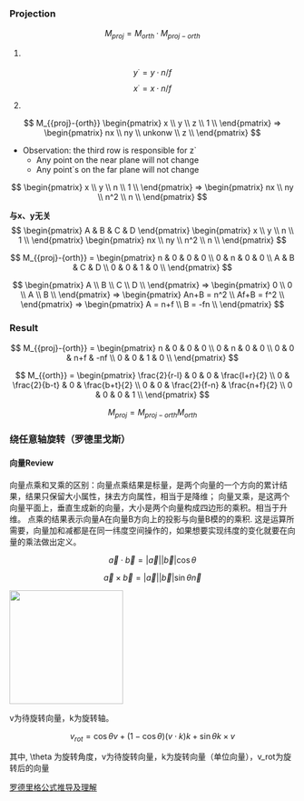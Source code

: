### Projection


$$
M_{proj} = M_{orth} · M_{{proj}-{orth}}
$$


1.
$$
y^· = y·n/f
$$
$$
x^· = x·n/f
$$

2. 
$$
M_{{proj}-{orth}} 
\begin{pmatrix}
x \\
y \\
z \\
1 \\
\end{pmatrix}
=>
\begin{pmatrix}
nx \\
ny \\
unkonw \\
z \\
\end{pmatrix}
$$

- Observation: the third row is responsible for z`
    - Any point on the near plane will not change
    - Any point`s on the far plane will not change

$$
\begin{pmatrix}
x \\
y \\
n \\
1 \\
\end{pmatrix}
=>
\begin{pmatrix}
nx \\
ny \\
n^2 \\
n \\
\end{pmatrix}
$$

**与x、y无关**
$$
\begin{pmatrix}
A & B & C & D
\end{pmatrix}
\begin{pmatrix}
x \\
y \\
n \\
1 \\
\end{pmatrix}
\begin{pmatrix}
nx \\
ny \\
n^2 \\
n \\
\end{pmatrix}
$$

$$
M_{{proj}-{orth}} =
\begin{pmatrix}
n & 0 & 0 & 0 \\
0 & n & 0 & 0 \\
A & B & C & D \\
0 & 0 & 1 & 0 \\
\end{pmatrix}
$$

$$
\begin{pmatrix}
A \\
B \\
C \\
D \\
\end{pmatrix}
=>
\begin{pmatrix}
0 \\
0 \\
A \\
B \\
\end{pmatrix}
=>
\begin{pmatrix}
An+B = n^2 \\
Af+B = f^2 \\
\end{pmatrix}
=>
\begin{pmatrix}
A = n+f \\
B = -fn \\
\end{pmatrix}
$$

### Result
$$
M_{{proj}-{orth}} =
\begin{pmatrix}
n & 0 & 0 & 0 \\
0 & n & 0 & 0 \\
0 & 0 & n+f & -nf \\
0 & 0 & 1 & 0 \\
\end{pmatrix}
$$

$$
M_{{orth}} =
\begin{pmatrix}
\frac{2}{r-l} & 0 & 0 & \frac{l+r}{2} \\
0 & \frac{2}{b-t} & 0 & \frac{b+t}{2} \\
0 & 0 & \frac{2}{f-n} & \frac{n+f}{2} \\
0 & 0 & 0 & 1 \\
\end{pmatrix}
$$

$$
M_{proj} = M_{{proj}-{orth}} M_{orth}
$$


### 绕任意轴旋转（罗德里戈斯）
#### 向量Review
向量点乘和叉乘的区别：向量点乘结果是标量，是两个向量的一个方向的累计结果，结果只保留大小属性，抹去方向属性，相当于是降维；
向量叉乘，是这两个向量平面上，垂直生成新的向量，大小是两个向量构成四边形的乘积。相当于升维。
点乘的结果表示向量A在向量B方向上的投影与向量B模的的乘积.
这是运算所需要，向量加和减都是在同一纬度空间操作的，如果想要实现纬度的变化就要在向量的乘法做出定义。

$$
\vec{a} \cdot\vec{b} = \lvert\vec{a}\lvert\lvert\vec{b}\lvert\cos\theta
$$

$$
\vec{a} \times \vec{b} = \lvert\vec{a}\lvert\lvert\vec{b}\lvert\sin\theta\vec{n}
$$

<image width="200" height="200" src="https://pic3.zhimg.com/80/v2-215c9038f144da8e723731082c043056_1440w.webp"/>


v为待旋转向量，k为旋转轴。

$$
v_{rot} = \cos\theta v + (1-\cos\theta)(v \cdot k)k + \sin\theta k \times v
$$

其中, \theta 为旋转角度，v为待旋转向量，k为旋转向量（单位向量），v_rot为旋转后的向量  

[罗德里格公式推导及理解](https://zhuanlan.zhihu.com/p/390522246)